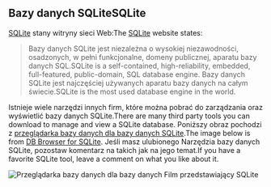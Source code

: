 ## <a name="sqlite"></a><span data-ttu-id="cce95-101">Bazy danych SQLite</span><span class="sxs-lookup"><span data-stu-id="cce95-101">SQLite</span></span>

<span data-ttu-id="cce95-102">[SQLite](https://www.sqlite.org/) stany witryny sieci Web:</span><span class="sxs-lookup"><span data-stu-id="cce95-102">The [SQLite](https://www.sqlite.org/) website states:</span></span>

> <span data-ttu-id="cce95-103">Bazy danych SQLite jest niezależna o wysokiej niezawodności, osadzonych, w pełni funkcjonalne, domeny publicznej, aparatu bazy danych SQL.</span><span class="sxs-lookup"><span data-stu-id="cce95-103">SQLite is a self-contained, high-reliability, embedded, full-featured, public-domain, SQL database engine.</span></span> <span data-ttu-id="cce95-104">Bazy danych SQLite jest najczęściej używanych aparatu bazy danych na całym świecie.</span><span class="sxs-lookup"><span data-stu-id="cce95-104">SQLite is the most used database engine in the world.</span></span>

<span data-ttu-id="cce95-105">Istnieje wiele narzędzi innych firm, które można pobrać do zarządzania oraz wyświetlić bazy danych SQLite.</span><span class="sxs-lookup"><span data-stu-id="cce95-105">There are many third party tools you can download to manage and view a SQLite database.</span></span> <span data-ttu-id="cce95-106">Poniższy obraz pochodzi z [przeglądarka bazy danych dla bazy danych SQLite](http://sqlitebrowser.org/).</span><span class="sxs-lookup"><span data-stu-id="cce95-106">The image below is from [DB Browser for SQLite](http://sqlitebrowser.org/).</span></span> <span data-ttu-id="cce95-107">Jeśli masz ulubionego Narzędzia bazy danych SQLite, pozostaw komentarz na takich jak na jego temat.</span><span class="sxs-lookup"><span data-stu-id="cce95-107">If you have a favorite SQLite tool, leave a comment on what you like about it.</span></span>

![Przeglądarka bazy danych dla bazy danych Film przedstawiający SQLite](~/tutorials/first-mvc-app-xplat/working-with-sql/_static/dbb.png)
